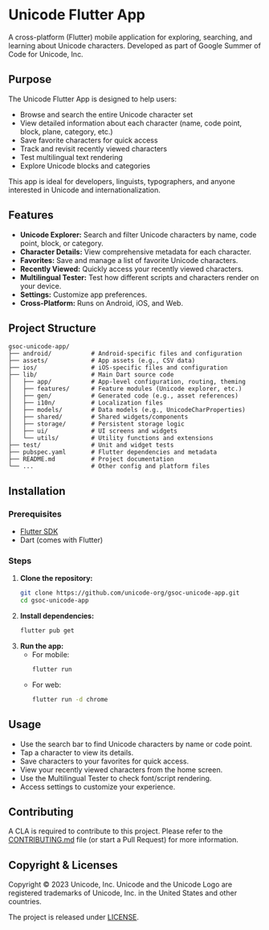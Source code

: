 # Unicode Flutter App

A cross-platform (Flutter) mobile application for exploring, searching, and learning about Unicode characters. Developed as part of Google Summer of Code for Unicode, Inc.

## Purpose

The Unicode Flutter App is designed to help users:
- Browse and search the entire Unicode character set
- View detailed information about each character (name, code point, block, plane, category, etc.)
- Save favorite characters for quick access
- Track and revisit recently viewed characters
- Test multilingual text rendering
- Explore Unicode blocks and categories

This app is ideal for developers, linguists, typographers, and anyone interested in Unicode and internationalization.

## Features
- **Unicode Explorer:** Search and filter Unicode characters by name, code point, block, or category.
- **Character Details:** View comprehensive metadata for each character.
- **Favorites:** Save and manage a list of favorite Unicode characters.
- **Recently Viewed:** Quickly access your recently viewed characters.
- **Multilingual Tester:** Test how different scripts and characters render on your device.
- **Settings:** Customize app preferences.
- **Cross-Platform:** Runs on Android, iOS, and Web.

## Project Structure

```
gsoc-unicode-app/
├── android/           # Android-specific files and configuration
├── assets/            # App assets (e.g., CSV data)
├── ios/               # iOS-specific files and configuration
├── lib/               # Main Dart source code
│   ├── app/           # App-level configuration, routing, theming
│   ├── features/      # Feature modules (Unicode explorer, etc.)
│   ├── gen/           # Generated code (e.g., asset references)
│   ├── i10n/          # Localization files
│   ├── models/        # Data models (e.g., UnicodeCharProperties)
│   ├── shared/        # Shared widgets/components
│   ├── storage/       # Persistent storage logic
│   ├── ui/            # UI screens and widgets
│   └── utils/         # Utility functions and extensions
├── test/              # Unit and widget tests
├── pubspec.yaml       # Flutter dependencies and metadata
├── README.md          # Project documentation
└── ...                # Other config and platform files
```

## Installation

### Prerequisites
- [Flutter SDK](https://flutter.dev/docs/get-started/install)
- Dart (comes with Flutter)

### Steps
1. **Clone the repository:**
   ```sh
   git clone https://github.com/unicode-org/gsoc-unicode-app.git
   cd gsoc-unicode-app
   ```
2. **Install dependencies:**
   ```sh
   flutter pub get
   ```
3. **Run the app:**
   - For mobile:
     ```sh
     flutter run
     ```
   - For web:
     ```sh
     flutter run -d chrome
     ```

## Usage
- Use the search bar to find Unicode characters by name or code point.
- Tap a character to view its details.
- Save characters to your favorites for quick access.
- View your recently viewed characters from the home screen.
- Use the Multilingual Tester to check font/script rendering.
- Access settings to customize your experience.

## Contributing
A CLA is required to contribute to this project. Please refer to the [CONTRIBUTING.md](https://github.com/unicode-org/.github/blob/main/.github/CONTRIBUTING.md) file (or start a Pull Request) for more information.

## Copyright & Licenses

Copyright © 2023 Unicode, Inc. Unicode and the Unicode Logo are registered trademarks of Unicode, Inc. in the United States and other countries.

The project is released under [LICENSE](./LICENSE).
